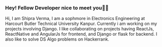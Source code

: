 ### Hey! Fellow Developer nice to meet you🌺🌼

<!--
**Aaishpra/Aaishpra** is a ✨ _special_ ✨ repository because its `README.md` (this file) appears on y our GitHub profile.
-->
Hi, I am Shipra Verma, I am a sophmore in Electronics Engineering at Harcourt Butler Technical University Kanpur. Currently i am working on my projects involving Django. I like collaborating on projects having ReactJs, ReactNative and AngularJs for frontend, and Django or flask for backend. I also like to solve DS Algo problems on Hackerrank.
